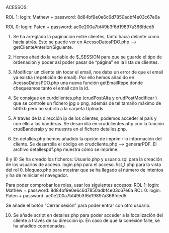 ACESSOS:

ROL 1: login: Mathew + password: 8d84bf9e0e6c6d7850adbf4e03c67e6a

ROL 0: login: Paten + password: ae0e200a7bf49b3f6d19897a366fded5

1)	Se ha arreglado la paginación entre clientes, tanto hacia delante como hacia atrás.  Esto se puede ver en AcessoDatosPDO.php --> getClienteAnterior/Siguiente.

2)	Hemos añadido la variable de $_SESSION para que se guarde el tipo de ordenación y poder así poder pasar de “página” en la lista de clientes.

3)	Modificar un cliente sin tocar el email, nos daba un error de que el email ya existía (repetición de email). Por ello hemos añadido en AcessoDatosPDO.php una nueva función getEmailRepe donde chequeamos tanto el email con la id.

4)	Se consigue en curdclientes.php (crudPostAlta  y crudPostModificar ) que se controle un fichero jpg o png, además de tel tamaño máximo de 500kb pero no subirlo a la carpeta Uploads

6)  A través de la dirección ip de los clientes, podemos acceder al país y con ello a las banderas. Se desarrolla en crudclientes.php con la función crudBanderaIp y se muestra en el fichero detalles.php.

7)	En detalles.php hemos añadido la opción de imprimir lo información del cliente. Se desarrolla el código en crudcliente.php --> generarPDF. El archivo detallespdf.php  muestra cómo se imprime.

8 y 9) Se ha creado los ficheros:
Usuario.php y usuario.sql para la creación de los usuarios de acceso.
login.php para el acceso.
list_1.php para la vista del rol 0.
bloqueo.php para mostrar que se ha llegado al número de intentos y ha de reiniciar el navegador.

Para poder comprobar los roles, usar los siguientes accesos:
ROL 1: login: Mathew + password: 8d84bf9e0e6c6d7850adbf4e03c67e6a
ROL 0: login: Paten + password: ae0e200a7bf49b3f6d19897a366fded5

Se añade el botón “Cerrar sesión” para poder entrar con otro usuario.

10) Se añade script en detalles.php para poder acceder a la localización del cliente a través de su dirección ip. En caso de que la conexión falle, se ha añadido coordenadas.

